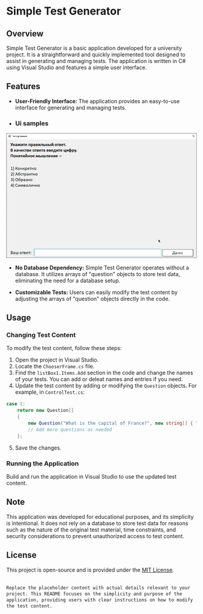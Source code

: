 
# Simple Test Generator

## Overview

Simple Test Generator is a basic application developed for a university project. It is a straightforward and quickly implemented tool designed to assist in generating and managing tests. The application is written in C# using Visual Studio and features a simple user interface.

## Features

- **User-Friendly Interface:** The application provides an easy-to-use interface for generating and managing tests.

- ### Ui samples
![Alt Text](/images/ui1.png)

- **No Database Dependency:** Simple Test Generator operates without a database. It utilizes arrays of "question" objects to store test data, eliminating the need for a database setup.

- **Customizable Tests:** Users can easily modify the test content by adjusting the arrays of "question" objects directly in the code.

## Usage

### Changing Test Content

To modify the test content, follow these steps:

1. Open the project in Visual Studio.
2. Locate the `ChooserFrame.cs` file.
3. Find the `listBox1.Items.Add` section in the code and change the names of your tests. You can add or deleat names and entries if you need. 
4. Update the test content by adding or modifying the `Question` objects. For example, in `ControlTest.cs`:

```csharp
case 1:
    return new Question[]
    {
        new Question("What is the capital of France?", new string[] { "Paris", "Berlin", "Madrid", "Rome" }, 0),
        // Add more questions as needed
    };
```

5. Save the changes.

### Running the Application

Build and run the application in Visual Studio to use the updated test content.

## Note

This application was developed for educational purposes, and its simplicity is intentional. It does not rely on a database to store test data for reasons such as the nature of the original test material, time constraints, and security considerations to prevent unauthorized access to test content.

## License

This project is open-source and is provided under the [MIT License](LICENSE).
```

Replace the placeholder content with actual details relevant to your project. This README focuses on the simplicity and purpose of the application, providing users with clear instructions on how to modify the test content.
